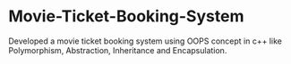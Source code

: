 # Movie-Ticket-Booking-System
Developed a movie ticket booking system using OOPS concept in c++ like Polymorphism, Abstraction, Inheritance and Encapsulation.
